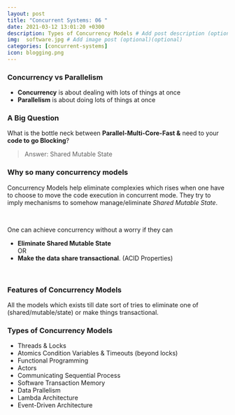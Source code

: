 ```yaml
---
layout: post
title: "Concurrent Systems: 06 "
date: 2021-03-12 13:01:20 +0300
description: Types of Concurrency Models # Add post description (optional)
img:  software.jpg # Add image post (optional)(optional)
categories: [concurrent-systems]
icon: blogging.png
---
```

### Concurrency vs Parallelism
- **Concurrency** is about dealing with lots of things at once
- **Parallelism** is about doing lots of things at once

### A Big Question
What is the bottle neck between **Parallel-Multi-Core-Fast &** need to your **code to go Blocking**?
>Answer: Shared Mutable State

### Why so many concurrency models
Concurrency Models help eliminate complexies which rises when one have to choose to move the code execution in concurrent mode. They try to imply mechanisms to somehow manage/eliminate *Shared Mutable State*.

<br/>

One can achieve concurrency without a worry if they can 
- **Eliminate Shared Mutable State** \
OR 
- **Make the data share transactional**. (ACID Properties) 

<br/>

### Features of Concurrency Models
All the models which exists till date sort of tries to eliminate one of (shared/mutable/state) or make things transactional. 

### Types of Concurrency Models
- Threads & Locks
- Atomics Condition Variables & Timeouts (beyond locks)
- Functional Programming
- Actors
- Communicating Sequential Process
- Software Transaction Memory
- Data Prallelism
- Lambda Architecture
- Event-Driven Architecture